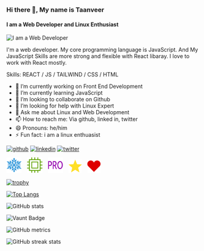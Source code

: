 ### Hi there 👋, My name is Taanveer
#### I am a Web Developer and Linux Enthusiast 
![I am a Web Developer](https://pbs.twimg.com/profile_images/1828065807085215744/Oeiowv0Y_400x400.jpg)

I'm a web developer. My core programming language is JavaScript. And My JavaScript Skills are more strong and flexible with React libaray. I love to work with React mostly.

Skills: REACT / JS / TAILWIND / CSS / HTML

- 🔭 I’m currently working on Front End Development 
- 🌱 I’m currently learning JavaScript 
- 👯 I’m looking to collaborate on Github 
- 🤔 I’m looking for help with Linux Expert 
- 💬 Ask me about Linux and Web Development 
- 📫 How to reach me: Via github, linked in, twitter 
- 😄 Pronouns: he/him 
- ⚡ Fun fact: i am a linux enthuasist 


[<img src='https://cdn.jsdelivr.net/npm/simple-icons@3.0.1/icons/github.svg' alt='github' height='40'>](https://github.com/https://github.com/Taanveer22)  [<img src='https://cdn.jsdelivr.net/npm/simple-icons@3.0.1/icons/linkedin.svg' alt='linkedin' height='40'>](https://www.linkedin.com/in/https://www.linkedin.com/in/taanveer22//)  [<img src='https://cdn.jsdelivr.net/npm/simple-icons@3.0.1/icons/twitter.svg' alt='twitter' height='40'>](https://twitter.com/https://x.com/taanveer_22)  

<a href='https://archiveprogram.github.com/'><img src='https://raw.githubusercontent.com/acervenky/animated-github-badges/master/assets/acbadge.gif' width='40' height='40'></a> <a href='https://docs.github.com/en/developers'><img src='https://raw.githubusercontent.com/acervenky/animated-github-badges/master/assets/devbadge.gif' width='40' height='40'></a> <a href='https://github.com/pricing'><img src='https://raw.githubusercontent.com/acervenky/animated-github-badges/master/assets/pro.gif' width='40' height='40'></a> <a href='https://stars.github.com/'><img src='https://raw.githubusercontent.com/acervenky/animated-github-badges/master/assets/starbadge.gif' width='35' height='35'></a> <a href='https://docs.github.com/en/github/supporting-the-open-source-community-with-github-sponsors'><img src='https://raw.githubusercontent.com/acervenky/animated-github-badges/master/assets/sponsorbadge.gif' width='35' height='35'></a> 

[![trophy](https://github-profile-trophy.vercel.app/?username=https://github.com/Taanveer22)](https://github.com/ryo-ma/github-profile-trophy)

[![Top Langs](https://github-readme-stats.vercel.app/api/top-langs/?username=https://github.com/Taanveer22)](https://github.com/anuraghazra/github-readme-stats)

![GitHub stats](https://github-readme-stats.vercel.app/api?username=https://github.com/Taanveer22&show_icons=true&count_private=true)  

![Vaunt Badge](https://api.vaunt.dev/v1/github/entities/https://github.com/Taanveer22/contributions?format=svg&private=true)  

![GitHub metrics](https://metrics.lecoq.io/https://github.com/Taanveer22)  

![GitHub streak stats](https://streak-stats.demolab.com/?user=https://github.com/Taanveer22)  

